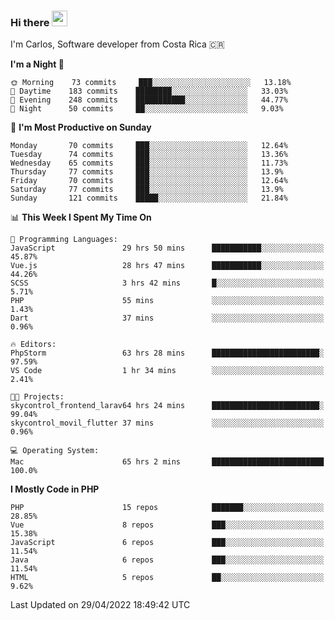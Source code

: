 ### Hi there <img src="https://media.giphy.com/media/hvRJCLFzcasrR4ia7z/giphy.gif" width="25px">

I'm Carlos, Software developer from Costa Rica 🇨🇷

<!--START_SECTION:waka-->
**I'm a Night 🦉** 

```text
🌞 Morning    73 commits     ███░░░░░░░░░░░░░░░░░░░░░░   13.18% 
🌆 Daytime    183 commits    ████████░░░░░░░░░░░░░░░░░   33.03% 
🌃 Evening    248 commits    ███████████░░░░░░░░░░░░░░   44.77% 
🌙 Night      50 commits     ██░░░░░░░░░░░░░░░░░░░░░░░   9.03%

```
📅 **I'm Most Productive on Sunday** 

```text
Monday       70 commits     ███░░░░░░░░░░░░░░░░░░░░░░   12.64% 
Tuesday      74 commits     ███░░░░░░░░░░░░░░░░░░░░░░   13.36% 
Wednesday    65 commits     ███░░░░░░░░░░░░░░░░░░░░░░   11.73% 
Thursday     77 commits     ███░░░░░░░░░░░░░░░░░░░░░░   13.9% 
Friday       70 commits     ███░░░░░░░░░░░░░░░░░░░░░░   12.64% 
Saturday     77 commits     ███░░░░░░░░░░░░░░░░░░░░░░   13.9% 
Sunday       121 commits    █████░░░░░░░░░░░░░░░░░░░░   21.84%

```


📊 **This Week I Spent My Time On** 

```text
💬 Programming Languages: 
JavaScript               29 hrs 50 mins      ███████████░░░░░░░░░░░░░░   45.87% 
Vue.js                   28 hrs 47 mins      ███████████░░░░░░░░░░░░░░   44.26% 
SCSS                     3 hrs 42 mins       █░░░░░░░░░░░░░░░░░░░░░░░░   5.71% 
PHP                      55 mins             ░░░░░░░░░░░░░░░░░░░░░░░░░   1.43% 
Dart                     37 mins             ░░░░░░░░░░░░░░░░░░░░░░░░░   0.96%

🔥 Editors: 
PhpStorm                 63 hrs 28 mins      ████████████████████████░   97.59% 
VS Code                  1 hr 34 mins        ░░░░░░░░░░░░░░░░░░░░░░░░░   2.41%

🐱‍💻 Projects: 
skycontrol_frontend_larav64 hrs 24 mins      ████████████████████████░   99.04% 
skycontrol_movil_flutter 37 mins             ░░░░░░░░░░░░░░░░░░░░░░░░░   0.96%

💻 Operating System: 
Mac                      65 hrs 2 mins       █████████████████████████   100.0%

```

**I Mostly Code in PHP** 

```text
PHP                      15 repos            ███████░░░░░░░░░░░░░░░░░░   28.85% 
Vue                      8 repos             ███░░░░░░░░░░░░░░░░░░░░░░   15.38% 
JavaScript               6 repos             ███░░░░░░░░░░░░░░░░░░░░░░   11.54% 
Java                     6 repos             ███░░░░░░░░░░░░░░░░░░░░░░   11.54% 
HTML                     5 repos             ██░░░░░░░░░░░░░░░░░░░░░░░   9.62%

```



 Last Updated on 29/04/2022 18:49:42 UTC
<!--END_SECTION:waka-->
